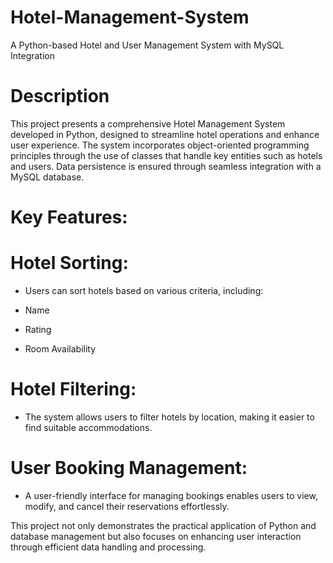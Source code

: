 # Hotel-Management-System
 A Python-based Hotel and User Management System with MySQL Integration
# Description
  This project presents a comprehensive Hotel Management System developed in Python, designed to streamline hotel operations and enhance user experience. The system incorporates object-oriented programming principles through the use of classes that handle key entities such as hotels and users. Data persistence is ensured through seamless integration with a MySQL database.

# Key Features:
# Hotel Sorting:
* Users can sort hotels based on various criteria, including:

* Name
* Rating
* Room Availability
# Hotel Filtering:
*  The system allows users to filter hotels by location, making it easier to find suitable accommodations.

# User Booking Management: 
* A user-friendly interface for managing bookings enables users to view, modify, and cancel their reservations effortlessly.

This project not only demonstrates the practical application of Python and database management but also focuses on enhancing user interaction through efficient data handling and processing.



